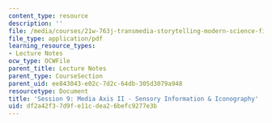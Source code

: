 ```yaml
---
content_type: resource
description: ''
file: /media/courses/21w-763j-transmedia-storytelling-modern-science-fiction-spring-2014/df2a42f37d9fe11cdea26befc9277e3b_MIT21W_763JS14_Session_9.pdf
file_type: application/pdf
learning_resource_types:
- Lecture Notes
ocw_type: OCWFile
parent_title: Lecture Notes
parent_type: CourseSection
parent_uid: ee843043-e02c-7d2c-64db-305d3079a948
resourcetype: Document
title: 'Session 9: Media Axis II - Sensory Information & Iconography'
uid: df2a42f3-7d9f-e11c-dea2-6befc9277e3b
---
```

